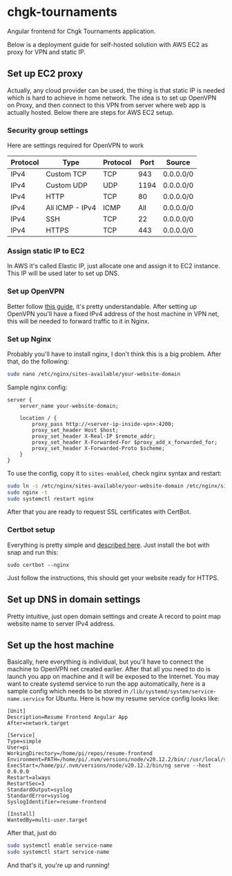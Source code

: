 # chgk-tournaments

Angular frontend for Chgk Tournaments application. 

Below is a deployment guide for self-hosted solution with AWS EC2 as proxy for VPN and static IP.

## Set up EC2 proxy
Actually, any cloud provider can be used, the thing is that static IP is needed which is hard to achieve in home network. The idea is to set up OpenVPN on Proxy, and then connect to this VPN from server where web app is actually hosted. Below there are steps for AWS EC2 setup.

### Security group settings
Here are settings required for OpenVPN to work

| Protocol | Type        | Protocol | Port | Source   |
|----------|-------------|----------|------|----------|
| IPv4     | Custom TCP  | TCP      | 943  | 0.0.0.0/0|
| IPv4     | Custom UDP  | UDP      | 1194 | 0.0.0.0/0|
| IPv4     | HTTP        | TCP      | 80   | 0.0.0.0/0|
| IPv4     | All ICMP - IPv4 | ICMP | All  | 0.0.0.0/0|
| IPv4     | SSH         | TCP      | 22   | 0.0.0.0/0|
| IPv4     | HTTPS       | TCP      | 443  | 0.0.0.0/0|

### Assign static IP to EC2
In AWS it's called Elastic IP, just allocate one and assign it to EC2 instance. This IP will be used later to set up DNS.

### Set up OpenVPN
Better follow [this guide](https://youtu.be/-jgLeEcLPwM?si=i2TfIe5Kh3DDudXY), it's pretty understandable. After setting up OpenVPN you'll have a fixed IPv4 address of the host machine in VPN net, this will be needed to forward traffic to it in Nginx.

### Set up Nginx

Probably you'll have to install nginx, I don't think this is a big problem. After that, do the following:
```bash
sudo nano /etc/nginx/sites-available/your-website-domain
```
Sample nginx config:
```nginx
server {
    server_name your-website-domain;

    location / {
        proxy_pass http://<server-ip-inside-vpn>:4200;
        proxy_set_header Host $host;
        proxy_set_header X-Real-IP $remote_addr;
        proxy_set_header X-Forwarded-For $proxy_add_x_forwarded_for;
        proxy_set_header X-Forwarded-Proto $scheme;
    }
}
```
To use the config, copy it to `sites-enabled`, check nginx syntax and restart:
```bash
sudo ln -s /etc/nginx/sites-available/your-website-domain /etc/nginx/sites-enabled/your-website-domain
sudo nginx -t
sudo systemctl restart nginx
```
After that you are ready to request SSL certificates with CertBot.

### Certbot setup
Everything is pretty simple and [described here](https://certbot.eff.org/). Just install the bot with snap and run this:
```
sudo certbot --nginx
``` 
Just follow the instructions, this should get your website ready for HTTPS. 

## Set up DNS in domain settings
Pretty intuitive, just open domain settings and create A record to point map website name to server IPv4 address.

## Set up the host machine
Basically, here everything is individual, but you'll have to connect the machine to OpenVPN net created earlier. After that all you need to do is launch you app on machine and it will be exposed to the Internet. You may want to create systemd service to run the app automatically, here is a sample config which needs to be stored in `/lib/systemd/system/service-name.service` for Ubuntu. Here is how my resume service config looks like:

```systemcd
[Unit]
Description=Resume Frontend Angular App
After=network.target

[Service]
Type=simple
User=pi
WorkingDirectory=/home/pi/repos/resume-frontend
Environment=PATH=/home/pi/.nvm/versions/node/v20.12.2/bin/:/usr/local/sbin:/usr>
ExecStart=/home/pi/.nvm/versions/node/v20.12.2/bin/ng serve --host 0.0.0.0
Restart=always
RestartSec=3
StandardOutput=syslog
StandardError=syslog
SyslogIdentifier=resume-frontend

[Install]
WantedBy=multi-user.target
```
After that, just do
```bash
sudo systemctl enable service-name
sudo systemctl start service-name
```
And that's it, you're up and running!
